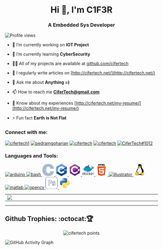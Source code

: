 <h1 align="center">Hi 👋, I'm C1F3R</h1>
<h3 align="center">A Embedded Sys Developer</h3>

![Profile views](https://gpvc.arturio.dev/cifertech)

- 🔭 I’m currently working on **IOT Project**

- 🌱 I’m currently learning **CyberSecurity**

- 👨‍💻 All of my projects are available at [github.com/cifertech](github.com/cifertech)

- 📝 I regularly write articles on [http://cifertech.net/](http://cifertech.net/)

- 💬 Ask me about **Anything =)**

- 📫 How to reach me **CiferTech@gmail.com**

- 📄 Know about my experiences [http://cifertech.net/my-resume/](http://cifertech.net/my-resume/)

- ⚡ Fun fact **Earth is Not Flat**


<h3 align="left">Connect with me:</h3>
<p align="left">
<a href="https://twitter.com/cifertech1" target="blank"><img align="center" src="https://cdn.jsdelivr.net/npm/simple-icons@3.0.1/icons/twitter.svg" alt="cifertech1" height="30" width="40" /></a>
<a href="https://linkedin.com/in/pedramgoharian" target="blank"><img align="center" src="https://cdn.jsdelivr.net/npm/simple-icons@3.0.1/icons/linkedin.svg" alt="pedramgoharian" height="30" width="40" /></a>
<a href="https://instagram.com/cifertech" target="blank"><img align="center" src="https://cdn.jsdelivr.net/npm/simple-icons@3.0.1/icons/instagram.svg" alt="cifertech" height="30" width="40" /></a>
<a href="https://www.youtube.com/c/cifertech" target="blank"><img align="center" src="https://cdn.jsdelivr.net/npm/simple-icons@3.0.1/icons/youtube.svg" alt="cifertech" height="30" width="40" /></a>
<a href="https://discord.gg/CiferTech#1012" target="blank"><img align="center" src="https://cdn.jsdelivr.net/npm/simple-icons@3.0.1/icons/discord.svg" alt="CiferTech#1012" height="30" width="40" /></a>
</p>


<h3 align="left">Languages and Tools:</h3>
<p align="left"> <a href="https://www.arduino.cc/" target="_blank"> <img src="https://cdn.worldvectorlogo.com/logos/arduino-1.svg" alt="arduino" width="40" height="40"/> </a> <a href="https://www.gnu.org/software/bash/" target="_blank"> <img src="https://www.vectorlogo.zone/logos/gnu_bash/gnu_bash-icon.svg" alt="bash" width="40" height="40"/> </a> <a href="https://www.cprogramming.com/" target="_blank"> <img src="https://raw.githubusercontent.com/devicons/devicon/master/icons/c/c-original.svg" alt="c" width="40" height="40"/> </a> <a href="https://www.w3schools.com/cpp/" target="_blank"> <img src="https://raw.githubusercontent.com/devicons/devicon/master/icons/cplusplus/cplusplus-original.svg" alt="cplusplus" width="40" height="40"/> </a> <a href="https://www.w3schools.com/cs/" target="_blank"> <img src="https://raw.githubusercontent.com/devicons/devicon/master/icons/csharp/csharp-original.svg" alt="csharp" width="40" height="40"/> </a> <a href="https://www.docker.com/" target="_blank"> <img src="https://raw.githubusercontent.com/devicons/devicon/master/icons/docker/docker-original-wordmark.svg" alt="docker" width="40" height="40"/> </a> <a href="https://www.w3.org/html/" target="_blank"> <img src="https://raw.githubusercontent.com/devicons/devicon/master/icons/html5/html5-original-wordmark.svg" alt="html5" width="40" height="40"/> </a> <a href="https://www.adobe.com/in/products/illustrator.html" target="_blank"> <img src="https://www.vectorlogo.zone/logos/adobe_illustrator/adobe_illustrator-icon.svg" alt="illustrator" width="40" height="40"/> </a> <a href="https://www.linux.org/" target="_blank"> <img src="https://raw.githubusercontent.com/devicons/devicon/master/icons/linux/linux-original.svg" alt="linux" width="40" height="40"/> </a> <a href="https://www.mathworks.com/" target="_blank"> <img src="https://raw.githubusercontent.com/simple-icons/simple-icons/master/icons/mathworks.svg" alt="matlab" width="40" height="40"/> </a> <a href="https://opencv.org/" target="_blank"> <img src="https://www.vectorlogo.zone/logos/opencv/opencv-icon.svg" alt="opencv" width="40" height="40"/> </a> <a href="https://www.photoshop.com/en" target="_blank"> <img src="https://raw.githubusercontent.com/devicons/devicon/master/icons/photoshop/photoshop-line.svg" alt="photoshop" width="40" height="40"/> </a> <a href="https://www.python.org" target="_blank"> <img src="https://raw.githubusercontent.com/devicons/devicon/master/icons/python/python-original.svg" alt="python" width="40" height="40"/> </a> </p>

    
<center>
    <table>
        <tr>
            <td>
                <img width="495px" align="left" src="https://github-readme-stats.vercel.app/api?username=cifertech&show_icons=true&theme=react" />
            </td>
            <td>
                <img width="400px" align="left" src="https://github-readme-stats.vercel.app/api/top-langs/?username=cifertech&layout=compact&show_icons=true&theme=react" />
            </td>
        </tr>
    </table>
</center>  

---

## Github Trophies: :octocat:🏆️

<p align="center">
    <img src="https://github-profile-trophy.vercel.app/?username=cifertech&theme=nord&margin-w=7&hide_border=true" alt="cifertech points"/>
</p>


![GitHub Activity Graph](https://activity-graph.herokuapp.com/graph?username=cifertech&theme=react-dark)  
